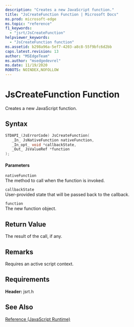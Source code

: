 ```yaml
---
description: "Creates a new JavaScript function."
title: "JsCreateFunction Function | Microsoft Docs"
ms.prod: microsoft-edge
ms.topic: "reference"
f1_keywords: 
  - "jsrt/JsCreateFunction"
helpviewer_keywords: 
  - "JsCreateFunction function"
ms.assetid: b298a96a-5ef7-4203-a8c8-55f9bfc6d2bb
caps.latest.revision: 13
author: "MSEdgeTeam"
ms.author: "msedgedevrel"
ms.date: 11/19/2020
ROBOTS: NOINDEX,NOFOLLOW
---
```

# JsCreateFunction Function

Creates a new JavaScript function.
  
## Syntax  
  
```cpp  
STDAPI_(JsErrorCode) JsCreateFunction(  
   _In_ JsNativeFunction nativeFunction,  
   _In_opt_ void *callbackState,  
   _Out_ JsValueRef *function  
);  
```  
  
#### Parameters  
 `nativeFunction`  
 The method to call when the function is invoked.  
  
 `callbackState`  
 User-provided state that will be passed back to the callback.  
  
 `function`  
 The new function object.  
  
## Return Value  
 The result of the call, if any.  
  
## Remarks  
 Requires an active script context.  
  
## Requirements  
 **Header:** jsrt.h  
  
## See Also  
 [Reference (JavaScript Runtime)](../chakra-hosting/reference-javascript-runtime.md)
